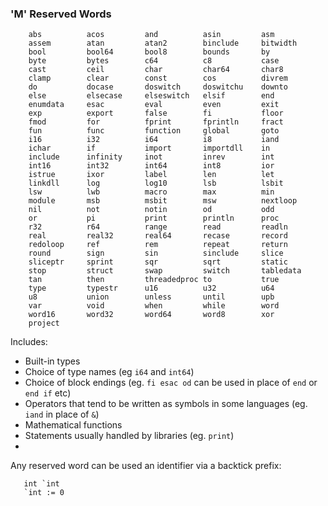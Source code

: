 ### 'M' Reserved Words

````
    abs          acos         and          asin         asm          
    assem        atan         atan2        binclude     bitwidth     
    bool         bool64       bool8        bounds       by           
    byte         bytes        c64          c8           case         
    cast         ceil         char         char64       char8        
    clamp        clear        const        cos          divrem       
    do           docase       doswitch     doswitchu    downto       
    else         elsecase     elseswitch   elsif        end          
    enumdata     esac         eval         even         exit         
    exp          export       false        fi           floor        
    fmod         for          fprint       fprintln     fract        
    fun          func         function     global       goto         
    i16          i32          i64          i8           iand         
    ichar        if           import       importdll    in           
    include      infinity     inot         inrev        int          
    int16        int32        int64        int8         ior          
    istrue       ixor         label        len          let          
    linkdll      log          log10        lsb          lsbit        
    lsw          lwb          macro        max          min          
    module       msb          msbit        msw          nextloop     
    nil          not          notin        od           odd          
    or           pi           print        println      proc         
    r32          r64          range        read         readln       
    real         real32       real64       recase       record       
    redoloop     ref          rem          repeat       return       
    round        sign         sin          sinclude     slice        
    sliceptr     sprint       sqr          sqrt         static       
    stop         struct       swap         switch       tabledata    
    tan          then         threadedproc to           true         
    type         typestr      u16          u32          u64          
    u8           union        unless       until        upb          
    var          void         when         while        word         
    word16       word32       word64       word8        xor          
    project
````

Includes:
* Built-in types
* Choice of type names (eg `i64` and `int64`)
* Choice of block endings (eg. `fi esac od` can be used in place of `end` or `end if` etc)
* Operators that tend to be written as symbols in some languages (eg. `iand` in place of `&`)
* Mathematical functions
* Statements usually handled by libraries (eg. `print`)
* 

Any reserved word can be used an identifier via a backtick prefix:
````
   int `int
   `int := 0
````
